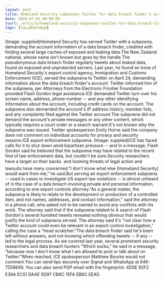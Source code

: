 ```yaml
---
layout: post
title: Homeland Security subpoenas Twitter for data breach finder's account
date: 2018-07-01 00:00:58
tourl: /article/homeland-security-subpoenas-twitter-for-data-breach-finders-account/
tags: [law,WhatsApp]
---
```

(Image: supplied)Homeland Security has served Twitter with a subpoena, demanding the account information of a data breach finder, credited with finding several large caches of exposed and leaking data.The New Zealand national, whose name isn't known but goes by the handle The pseudonymous data breach finder regularly tweets about leaked data, found on exposed and unprotected servers. Last year, he found an trove of Homeland Security's export control agency, Immigration and Customs Enforcement (ICE), served the subpoena to Twitter on April 24, demanding information about the data breach finder's account. Twitter informed him of the subpoena, per Attorneys from the Electronic Frontier Foundation provided Flash Gordon legal assistance.ICE demanded Twitter turn over his screen name, address, phone number -- and any other identifying information about the account, including credit cards on the account. The subpoena also demanded the account's IP address history, member lists, and any complaints filed against the Twitter account.The subpoena did not demand the account's private messages or any other content, which typically requires a court order or a search warrant.It's not known why the subpoena was issued. Twitter spokesperson Emily Horne said the company does not comment on individual accounts for privacy and security reasons.ICE export enforcement subpoena. (Image: supplied)ICE has faced calls for it to shut down amid bipartisan pressure -- and In a message, Flash Gordon said he believed that the subpoena may have related to the recent find of law enforcement data, but couldn't be sure.Security researchers have a target on their backs  and looming threats of legal action and lawsuits have many concerned."I don't know what else [Homeland Security] would want from me," he said.But serving an export enforcement subpoena -- used in cases to investigate US export law violations -- is almost unheard of in the case of a data breach involving private and personal information, according to one export controls attorney."As a general matter, the subpoena is likely to relate to the development or production of a controlled item, and not names, addresses, and contact information," said the attorney in a phone call, who asked not to be named to avoid any conflicts with his work. The attorney said that if the subpoena related to A search of Flash Gordon's several hundred tweets revealed nothing obvious that would justify the kind of subpoena served. The attorney said it's "not clear how a Twitter account could even be relevant in an export control investigation," calling the case a "head scratcher."The data breach finder said he's been left without answers, and not knowing which offending tweets -- if any -- led to the legal process. As we covered last year, several prominent security researchers and data breach hunters "Which sucks," he said in a message, "because now I don't know what I am allowed to post or talk about on Twitter."When reached, ICE spokesperson Matthew Bourke would not comment.You can send tips securely over Signal and WhatsApp at 646-7558849. You can also send PGP email with the fingerprint: 4D0E 92F2 E36A EC51 DAAE 5D97 CB8C 15FA EB6C EEA5.